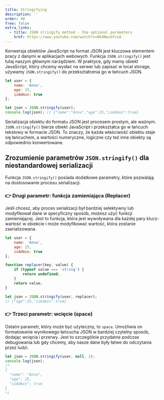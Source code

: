 ```yaml
---
title: Stringifying
description: ''
order: 40
free: false
extra_links:
  - title: JSON stringify method - the optional parameters
    href: https://www.youtube.com/watch?v=0k4NwimfszA
---
```


Konwersja obiektów JavaScript na format JSON jest kluczowa elementem pracy z danymi w aplikacjach webowych. Funkcja `JSON.stringify()` jest tutaj naszym głównym narzędziem. W praktyce, gdy mamy obiekt JavaScript, który chcemy wysłać na serwer lub zapisać w local storage, używamy `JSON.stringify()` do przekształcenia go w łańcuch JSON.

```javascript
let user = {
	name: 'Anna',
	age: 25,
	isAdmin: true
};

let json = JSON.stringify(user);
console.log(json); // {"name":"Anna","age":25,"isAdmin":true}
```

Serializacja obiektu do formatu JSON jest procesem prostym, ale ważnym. `JSON.stringify()` bierze obiekt JavaScript i przekształca go w łańcuch tekstowy w formacie JSON. To znaczy, że każda właściwość obiektu staje się łańcuchem, a wartości numeryczne, logiczne czy też inne obiekty są odpowiednio konwertowane.

## Zrozumienie parametrów `JSON.stringify()` dla niestandardowej serializacji

Funkcja `JSON.stringify()` posiada dodatkowe parametry, które pozwalają na dostosowanie procesu serializacji.

### 👉 Drugi parametr: funkcja zamieniająca (Replacer)

Jeśli chcesz, aby proces serializacji był bardziej selektywny lub modyfikował dane w specyficzny sposób, możesz użyć funkcji zamieniającej. Jest to funkcja, która jest wywoływana dla każdej pary klucz-wartość w obiekcie i może modyfikować wartość, która zostanie zserializowana.

```javascript
let user = {
	name: 'Anna',
	age: 25,
	isAdmin: true
};

function replacer(key, value) {
	if (typeof value === 'string') {
		return undefined;
	}
	return value;
}

let json = JSON.stringify(user, replacer);
// {"age":25,"isAdmin":true}
```

### 👉 Trzeci parametr: wcięcie (space)

Ostatni parametr, który może być użyteczny, to `space`. Umożliwia on formatowanie wynikowego łańcucha JSON w bardziej czytelny sposób, dodając wcięcia i przerwy. Jest to szczególnie przydatne podczas debugowania lub gdy chcemy, aby nasze dane były łatwe do odczytania przez ludzi.

```javascript
let json = JSON.stringify(user, null, 2);
console.log(json);
/*
{
  "name": "Anna",
  "age": 25,
  "isAdmin": true
}
*/
```
